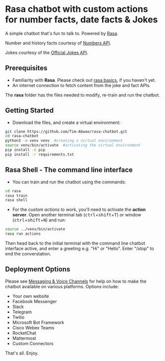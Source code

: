 # Rasa chatbot with custom actions for number facts, date facts & Jokes

A simple chatbot that's fun to talk to. Powered by [Rasa](https://rasa.com).

Number and history facts courtesy of [Numbers API](http://numbersapi.com).

Jokes courtesy of the [Official Jokes API](https://official-joke-api.appspot.com/random_joke).

## Prerequisites

- Familiarity with **Rasa**. Please check out [rasa basics](https://rasa.com/docs/rasa/user-guide/rasa-tutorial/), if you haven't yet.
- An internet connection to fetch content from the joke and fact APIs.

The **rasa** folder has the files needed to modify, re-train and run the chatbot.

## Getting Started

- Download the files, and create a virtual environment:

```bash
git clone https://github.com/Tim-Abwao/rasa-chatbot.git
cd rasa-chatbot
python3 -m venv venv  #creating a virtual environment
source venv/bin/activate  #activating the virtual environment
pip install -U pip
pip install -r requirements.txt
```

## Rasa Shell - The command line interface

- You can train and run the chatbot using the commands:

```bash
cd rasa
rasa train
rasa shell
```

- For the *custom actions* to work, you'll need to activate the **action server**. Open another terminal tab (<kbd>ctrl</kbd>+<kbd>shift</kbd>+<kbd>T</kbd>) or window (<kbd>ctrl</kbd>+<kbd>shift</kbd>+<kbd>N</kbd>) and run:

```bash
source ../venv/bin/activate
rasa run actions
```

Then head back to the initial terminal with the command line chatbot interface active, and enter a greeting e.g. "Hi" or "Hello". Enter "/stop" to end the converstation.

## Deployment Options

Please see [Messaging & Voice Channels](https://rasa.com/docs/rasa/user-guide/messaging-and-voice-channels/) for help on how to make the chatbot available on various platforms. Options include:

- Your own website
- Facebook Messenger
- Slack
- Telegram
- Twilio
- Microsoft Bot Framework
- Cisco Webex Teams
- RocketChat
- Mattermost
- Custom Connectors

That's all. Enjoy.
